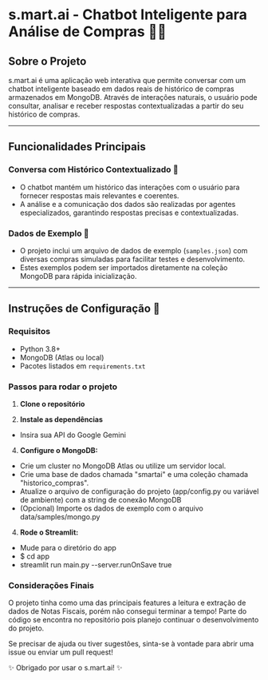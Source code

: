 # s.mart.ai - Chatbot Inteligente para Análise de Compras 🛒🤖

## Sobre o Projeto

s.mart.ai é uma aplicação web interativa que permite conversar com um chatbot inteligente baseado em dados reais de histórico de compras armazenados em MongoDB. Através de interações naturais, o usuário pode consultar, analisar e receber respostas contextualizadas a partir do seu histórico de compras.

---

## Funcionalidades Principais

### Conversa com Histórico Contextualizado 💬

- O chatbot mantém um histórico das interações com o usuário para fornecer respostas mais relevantes e coerentes.
- A análise e a comunicação dos dados são realizadas por agentes especializados, garantindo respostas precisas e contextualizadas.

### Dados de Exemplo 📄

- O projeto inclui um arquivo de dados de exemplo (`samples.json`) com diversas compras simuladas para facilitar testes e desenvolvimento.
- Estes exemplos podem ser importados diretamente na coleção MongoDB para rápida inicialização.

---

## Instruções de Configuração 🚀

### Requisitos

- Python 3.8+
- MongoDB (Atlas ou local)
- Pacotes listados em `requirements.txt`

### Passos para rodar o projeto

1. **Clone o repositório**

2. **Instale as dependências**

- Insira sua API do Google Gemini

4. **Configure o MongoDB:**

- Crie um cluster no MongoDB Atlas ou utilize um servidor local.
- Crie uma base de dados chamada "smartai" e uma coleção chamada "historico_compras".
- Atualize o arquivo de configuração do projeto (app/config.py ou variável de ambiente) com a string de conexão MongoDB
- (Opcional) Importe os dados de exemplo com o arquivo data/samples/mongo.py

4. **Rode o Streamlit:**
- Mude para o diretório do app
- $ cd app
- streamlit run main.py --server.runOnSave true


### **Considerações Finais**
O projeto tinha como uma das principais features a leitura e extração de dados de Notas Fiscais, porém não consegui terminar a tempo!
Parte do código se encontra no repositório pois planejo continuar o desenvolvimento do projeto.

Se precisar de ajuda ou tiver sugestões, sinta-se à vontade para abrir uma issue ou enviar um pull request!

✨ Obrigado por usar o s.mart.ai! ✨
